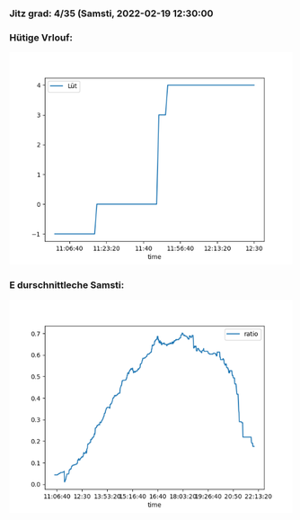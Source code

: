 ### Jitz grad: 4/35 (Samsti, 2022-02-19 12:30:00

### Hütige Vrlouf:
![Graph](Today.png)

### E durschnittleche Samsti:
![Graph](Samsti.png)